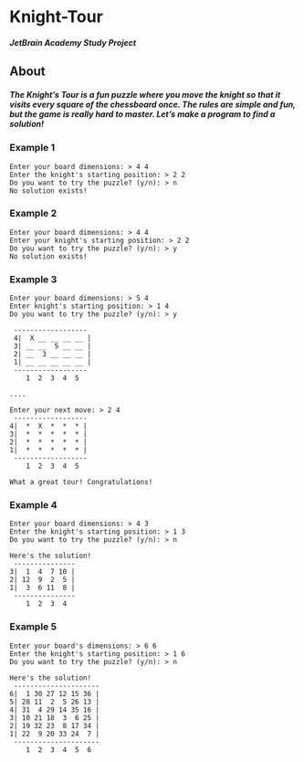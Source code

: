 # Knight-Tour
##### JetBrain Academy Study Project
## About
##### The Knight’s Tour is a fun puzzle where you move the knight so that it visits every square of the chessboard once. The rules are simple and fun, but the game is really hard to master. Let’s make a program to find a solution!
### Example 1
```
Enter your board dimensions: > 4 4
Enter the knight's starting position: > 2 2
Do you want to try the puzzle? (y/n): > n
No solution exists!
```
### Example 2
```
Enter your board dimensions: > 4 4
Enter your knight's starting position: > 2 2
Do you want to try the puzzle? (y/n): > y
No solution exists!
```
### Example 3
```
Enter your board dimensions: > 5 4
Enter knight's starting position: > 1 4
Do you want to try the puzzle? (y/n): > y

 ------------------
 4|  X __ __ __ __ |
 3| __ __  5 __ __ |
 2| __  3 __ __ __ |
 1| __ __ __ __ __ |
 ------------------
    1  2  3  4  5

....

Enter your next move: > 2 4
 ------------------
4|  *  X  *  *  * |
3|  *  *  *  *  * |
2|  *  *  *  *  * |
1|  *  *  *  *  * |
 ------------------
    1  2  3  4  5

What a great tour! Congratulations!
```

### Example 4
```
Enter your board dimensions: > 4 3
Enter the knight's starting position: > 1 3
Do you want to try the puzzle? (y/n): > n

Here's the solution!
 ---------------
3|  1  4  7 10 |
2| 12  9  2  5 |
1|  3  6 11  8 |
 ---------------
    1  2  3  4
```
### Example 5
```
Enter your board's dimensions: > 6 6
Enter the knight's starting position: > 1 6
Do you want to try the puzzle? (y/n): > n

Here's the solution!
 ---------------------
6|  1 30 27 12 15 36 |
5| 28 11  2  5 26 13 |
4| 31  4 29 14 35 16 |
3| 10 21 18  3  6 25 |
2| 19 32 23  8 17 34 |
1| 22  9 20 33 24  7 |
 ---------------------
    1  2  3  4  5  6
```
